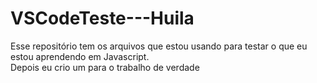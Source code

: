 # VSCodeTeste---Huila
Esse repositório tem os arquivos que estou usando para testar o que eu estou aprendendo em Javascript. <br>
Depois eu crio um para o trabalho de verdade
